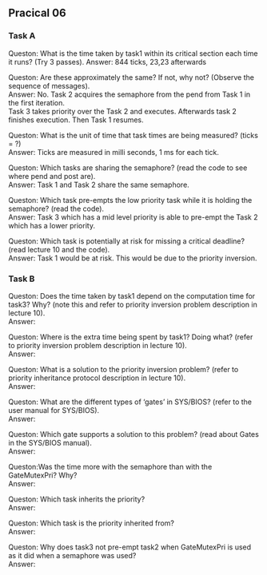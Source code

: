 ## Pracical 06

### Task A
Queston: What is the time taken by task1 within its critical section each time it runs? (Try 3
passes).
Answer: 844 ticks, 23,23 afterwards

Queston: Are these approximately the same? If not, why not? (Observe the sequence of messages).  
Answer: No. Task 2 acquires the semaphore from the pend from Task 1 in the first iteration.  
Task 3 takes priority over the Task 2 and executes. Afterwards task 2 finishes execution. Then Task 1 resumes. 

Queston: What is the unit of time that task times are being measured? (ticks = ?)    
Answer: Ticks are measured in milli seconds, 1 ms for each tick.  

Queston: Which tasks are sharing the semaphore? (read the code to see where pend and post
are).  
Answer: Task 1 and Task 2 share the same semaphore.  

Queston: Which task pre-empts the low priority task while it is holding the semaphore? (read
the code).  
Answer: Task 3 which has a mid level priority is able to pre-empt the Task 2 which has a lower priority.

Queston: Which task is potentially at risk for missing a critical deadline? (read lecture 10 and
the code).  
Answer: Task 1 would be at risk. This would be due to the priority inversion.

### Task B
Queston: Does the time taken by task1 depend on the computation time for task3? Why? (note
this and refer to priority inversion problem description in lecture 10).  
Answer:

Queston: Where is the extra time being spent by task1? Doing what? (refer to priority inversion
problem description in lecture 10).  
Answer:

Queston: What is a solution to the priority inversion problem? (refer to priority inheritance
protocol description in lecture 10).  
Answer:

Queston: What are the different types of ‘gates’ in SYS/BIOS? (refer to the user manual for
SYS/BIOS).  
Answer:

Queston: Which gate supports a solution to this problem? (read about Gates in the SYS/BIOS
manual).  
Answer:

Queston:Was the time more with the semaphore than with the GateMutexPri? Why?  
Answer:

Queston: Which task inherits the priority?  
Answer:

Queston: Which task is the priority inherited from?  
Answer:

Queston: Why does task3 not pre-empt task2 when GateMutexPri is used as it did when a
semaphore was used?  
Answer:
